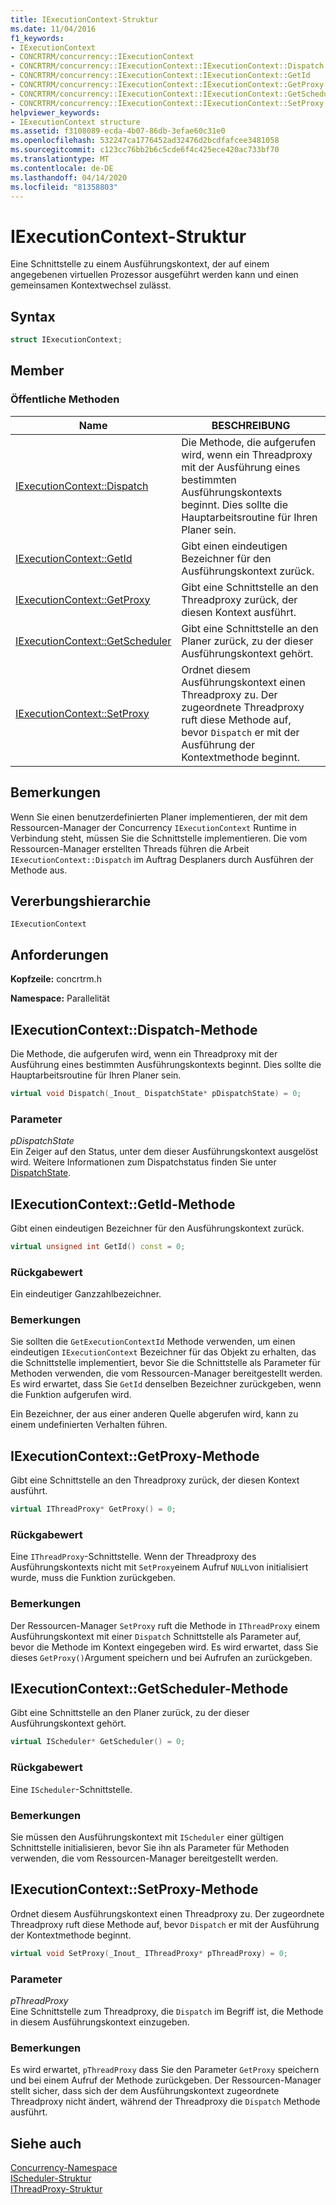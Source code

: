 ```yaml
---
title: IExecutionContext-Struktur
ms.date: 11/04/2016
f1_keywords:
- IExecutionContext
- CONCRTRM/concurrency::IExecutionContext
- CONCRTRM/concurrency::IExecutionContext::IExecutionContext::Dispatch
- CONCRTRM/concurrency::IExecutionContext::IExecutionContext::GetId
- CONCRTRM/concurrency::IExecutionContext::IExecutionContext::GetProxy
- CONCRTRM/concurrency::IExecutionContext::IExecutionContext::GetScheduler
- CONCRTRM/concurrency::IExecutionContext::IExecutionContext::SetProxy
helpviewer_keywords:
- IExecutionContext structure
ms.assetid: f3108089-ecda-4b07-86db-3efae60c31e0
ms.openlocfilehash: 532247ca1776452ad32476d2bcdfafcee3481058
ms.sourcegitcommit: c123cc76bb2b6c5cde6f4c425ece420ac733bf70
ms.translationtype: MT
ms.contentlocale: de-DE
ms.lasthandoff: 04/14/2020
ms.locfileid: "81358803"
---
```

# <a name="iexecutioncontext-structure"></a>IExecutionContext-Struktur

Eine Schnittstelle zu einem Ausführungskontext, der auf einem angegebenen virtuellen Prozessor ausgeführt werden kann und einen gemeinsamen Kontextwechsel zulässt.

## <a name="syntax"></a>Syntax

```cpp
struct IExecutionContext;
```

## <a name="members"></a>Member

### <a name="public-methods"></a>Öffentliche Methoden

|Name|BESCHREIBUNG|
|----------|-----------------|
|[IExecutionContext::Dispatch](#dispatch)|Die Methode, die aufgerufen wird, wenn ein Threadproxy mit der Ausführung eines bestimmten Ausführungskontexts beginnt. Dies sollte die Hauptarbeitsroutine für Ihren Planer sein.|
|[IExecutionContext::GetId](#getid)|Gibt einen eindeutigen Bezeichner für den Ausführungskontext zurück.|
|[IExecutionContext::GetProxy](#getproxy)|Gibt eine Schnittstelle an den Threadproxy zurück, der diesen Kontext ausführt.|
|[IExecutionContext::GetScheduler](#getscheduler)|Gibt eine Schnittstelle an den Planer zurück, zu der dieser Ausführungskontext gehört.|
|[IExecutionContext::SetProxy](#setproxy)|Ordnet diesem Ausführungskontext einen Threadproxy zu. Der zugeordnete Threadproxy ruft diese Methode auf, bevor `Dispatch` er mit der Ausführung der Kontextmethode beginnt.|

## <a name="remarks"></a>Bemerkungen

Wenn Sie einen benutzerdefinierten Planer implementieren, der mit dem Ressourcen-Manager der Concurrency `IExecutionContext` Runtime in Verbindung steht, müssen Sie die Schnittstelle implementieren. Die vom Ressourcen-Manager erstellten Threads führen die Arbeit `IExecutionContext::Dispatch` im Auftrag Desplaners durch Ausführen der Methode aus.

## <a name="inheritance-hierarchy"></a>Vererbungshierarchie

`IExecutionContext`

## <a name="requirements"></a>Anforderungen

**Kopfzeile:** concrtrm.h

**Namespace:** Parallelität

## <a name="iexecutioncontextdispatch-method"></a><a name="dispatch"></a>IExecutionContext::Dispatch-Methode

Die Methode, die aufgerufen wird, wenn ein Threadproxy mit der Ausführung eines bestimmten Ausführungskontexts beginnt. Dies sollte die Hauptarbeitsroutine für Ihren Planer sein.

```cpp
virtual void Dispatch(_Inout_ DispatchState* pDispatchState) = 0;
```

### <a name="parameters"></a>Parameter

*pDispatchState*<br/>
Ein Zeiger auf den Status, unter dem dieser Ausführungskontext ausgelöst wird. Weitere Informationen zum Dispatchstatus finden Sie unter [DispatchState](dispatchstate-structure.md).

## <a name="iexecutioncontextgetid-method"></a><a name="getid"></a>IExecutionContext::GetId-Methode

Gibt einen eindeutigen Bezeichner für den Ausführungskontext zurück.

```cpp
virtual unsigned int GetId() const = 0;
```

### <a name="return-value"></a>Rückgabewert

Ein eindeutiger Ganzzahlbezeichner.

### <a name="remarks"></a>Bemerkungen

Sie sollten die `GetExecutionContextId` Methode verwenden, um einen eindeutigen `IExecutionContext` Bezeichner für das Objekt zu erhalten, das die Schnittstelle implementiert, bevor Sie die Schnittstelle als Parameter für Methoden verwenden, die vom Ressourcen-Manager bereitgestellt werden. Es wird erwartet, dass Sie `GetId` denselben Bezeichner zurückgeben, wenn die Funktion aufgerufen wird.

Ein Bezeichner, der aus einer anderen Quelle abgerufen wird, kann zu einem undefinierten Verhalten führen.

## <a name="iexecutioncontextgetproxy-method"></a><a name="getproxy"></a>IExecutionContext::GetProxy-Methode

Gibt eine Schnittstelle an den Threadproxy zurück, der diesen Kontext ausführt.

```cpp
virtual IThreadProxy* GetProxy() = 0;
```

### <a name="return-value"></a>Rückgabewert

Eine `IThreadProxy`-Schnittstelle. Wenn der Threadproxy des Ausführungskontexts nicht mit `SetProxy`einem Aufruf `NULL`von initialisiert wurde, muss die Funktion zurückgeben.

### <a name="remarks"></a>Bemerkungen

Der Ressourcen-Manager `SetProxy` ruft die Methode in `IThreadProxy` einem Ausführungskontext mit einer `Dispatch` Schnittstelle als Parameter auf, bevor die Methode im Kontext eingegeben wird. Es wird erwartet, dass Sie dieses `GetProxy()`Argument speichern und bei Aufrufen an zurückgeben.

## <a name="iexecutioncontextgetscheduler-method"></a><a name="getscheduler"></a>IExecutionContext::GetScheduler-Methode

Gibt eine Schnittstelle an den Planer zurück, zu der dieser Ausführungskontext gehört.

```cpp
virtual IScheduler* GetScheduler() = 0;
```

### <a name="return-value"></a>Rückgabewert

Eine `IScheduler`-Schnittstelle.

### <a name="remarks"></a>Bemerkungen

Sie müssen den Ausführungskontext mit `IScheduler` einer gültigen Schnittstelle initialisieren, bevor Sie ihn als Parameter für Methoden verwenden, die vom Ressourcen-Manager bereitgestellt werden.

## <a name="iexecutioncontextsetproxy-method"></a><a name="setproxy"></a>IExecutionContext::SetProxy-Methode

Ordnet diesem Ausführungskontext einen Threadproxy zu. Der zugeordnete Threadproxy ruft diese Methode auf, bevor `Dispatch` er mit der Ausführung der Kontextmethode beginnt.

```cpp
virtual void SetProxy(_Inout_ IThreadProxy* pThreadProxy) = 0;
```

### <a name="parameters"></a>Parameter

*pThreadProxy*<br/>
Eine Schnittstelle zum Threadproxy, die `Dispatch` im Begriff ist, die Methode in diesem Ausführungskontext einzugeben.

### <a name="remarks"></a>Bemerkungen

Es wird erwartet, `pThreadProxy` dass Sie den Parameter `GetProxy` speichern und bei einem Aufruf der Methode zurückgeben. Der Ressourcen-Manager stellt sicher, dass sich der dem Ausführungskontext zugeordnete Threadproxy nicht ändert, während der Threadproxy die `Dispatch` Methode ausführt.

## <a name="see-also"></a>Siehe auch

[Concurrency-Namespace](concurrency-namespace.md)<br/>
[IScheduler-Struktur](ischeduler-structure.md)<br/>
[IThreadProxy-Struktur](ithreadproxy-structure.md)
